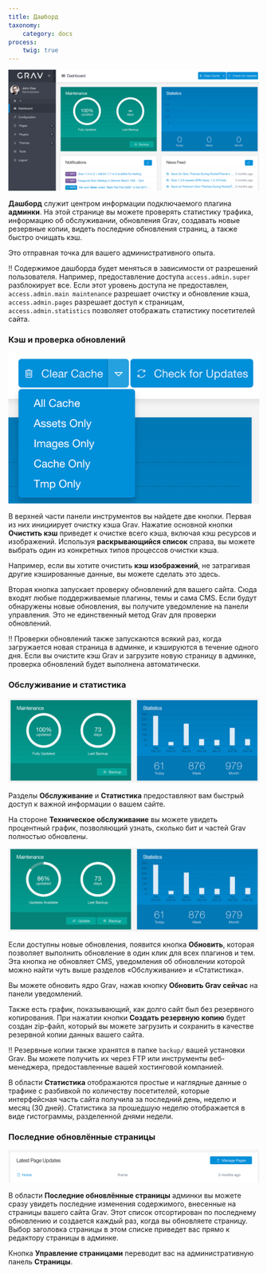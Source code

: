 ```yaml
---
title: Дашборд
taxonomy:
    category: docs
process:
    twig: true
---
```


![Дашборд админки](grav-dashboard.png?width=1264&classes=shadow)

**Дашборд** служит центром информации подключаемого плагина **админки**. На этой странице вы можете проверять статистику трафика, информацию об обслуживании, обновления Grav, создавать новые резервные копии, видеть последние обновления страниц, а также быстро очищать кэш.

Это отправная точка для вашего административного опыта.

!! Содержимое дашборда будет меняться в зависимости от разрешений пользователя. Например, предоставление доступа `access.admin.super` разблокирует все. Если этот уровень доступа не предоставлен, `access.admin.main maintenance` разрешает очистку и обновление кэша, `access.admin.pages` разрешает доступ к страницам, `access.admin.statistics` позволяет отображать статистику посетителей сайта.


### Кэш и проверка обновлений

![Дашборд админки](grav-dashboard-cache.png?width=323px&classes=shadow)

В верхней части панели инструментов вы найдете две кнопки. Первая из них инициирует очистку кэша Grav. Нажатие основной кнопки **Очистить кэш** приведет к очистке всего кэша, включая кэш ресурсов и изображений. Используя **раскрывающийся список** справа, вы можете выбрать один из конкретных типов процессов очистки кэша.

Например, если вы хотите очистить **кэш изображений**, не затрагивая другие кэшированные данные, вы можете сделать это здесь.

Вторая кнопка запускает проверку обновлений для вашего сайта. Сюда входят любые поддерживаемые плагины, темы и сама CMS. Если будут обнаружены новые обновления, вы получите уведомление на панели управления. Это не единственный метод Grav для проверки обновлений.

!! Проверки обновлений также запускаются всякий раз, когда загружается новая страница в админке, и кэшируются в течение одного дня. Если вы очистите кэш Grav и загрузите новую страницу в админке, проверка обновлений будет выполнена автоматически.

### Обслуживание и статистика

![Дашборд админки](grav-dashboard-maintenance.png?width=1007&classes=shadow)

Разделы **Обслуживание** и **Статистика** предоставляют вам быстрый доступ к важной информации о вашем сайте.

На стороне **Техническое обслуживание** вы можете увидеть процентный график, позволяющий узнать, сколько бит и частей Grav полностью обновлены.

![Дашборд админки](grav-dashboard-maintenance-2.png?width=1009&classes=shadow)

Если доступны новые обновления, появится кнопка <i class="fa fa-cloud-download"></i> **Обновить**, которая позволяет выполнить обновление в один клик для всех плагинов и тем. Эта кнопка не обновляет CMS, уведомления об обновлении которой можно найти чуть выше разделов «Обслуживание» и «Статистика».

Вы можете обновить ядро ​​Grav, нажав кнопку **Обновить Grav сейчас** на панели уведомлений.

Также есть график, показывающий, как долго сайт был без резервного копирования. При нажатии кнопки <i class="fa fa-database"></i> **Создать резервную копию** будет создан zip-файл, который вы можете загрузить и сохранить в качестве резервной копии данных вашего сайта.

!! Резервные копии также хранятся в папке `backup/` вашей установки Grav. Вы можете получить их через FTP или инструменты веб-менеджера, предоставленные вашей хостинговой компанией.

В области **Статистика** отображаются простые и наглядные данные о трафике с разбивкой по количеству посетителей, которые интерфейсная часть сайта получила за последний день, неделю и месяц (30 дней). Статистика за прошедшую неделю отображается в виде гистограммы, разделенной днями недели.

### Последние обновлённые страницы

![Дашборд админки](grav-dashboard-latest.png?width=1006&classes=shadow)

В области **Последние обновлённые страницы** админки вы можете сразу увидеть последние изменения содержимого, внесенные на страницы вашего сайта Grav. Этот список отсортирован по последнему обновлению и создается каждый раз, когда вы обновляете страницу. Выбор заголовка страницы в этом списке приведет вас прямо к редактору страницы в админке.

Кнопка **Управление страницами** переводит вас на административную панель **Страницы**.
